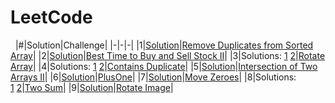 # LeetCode
&nbsp;
|#|Solution|Challenge|
|-|-|-|
|1|[Solution](Array/RemoveDuplicatesFromSortedArray.java)|[Remove Duplicates from Sorted Array](https://leetcode.com/explore/interview/card/top-interview-questions-easy/92/array/727/)|
|2|[Solution](Array/BuySellStock.java)|[Best Time to Buy and Sell Stock II](https://leetcode.com/explore/interview/card/top-interview-questions-easy/92/array/564/)|
|3|Solutions: [1](Array/RotateArray.java#L1)&nbsp;[2](Array/RotateArray.java#L14)|[Rotate Array](https://leetcode.com/explore/interview/card/top-interview-questions-easy/92/array/646/)|
|4|Solutions: [1](Array/ContainsDuplicate.java#L1)&nbsp;[2](Array/ContainsDuplicate.java#L16)|[Contains Duplicate](https://leetcode.com/explore/interview/card/top-interview-questions-easy/92/array/578/)|
|5|[Solution](Array/IntersectionTwoArrays.java)|[Intersection of Two Arrays II](https://leetcode.com/explore/interview/card/top-interview-questions-easy/92/array/674/)|
|6|[Solution](Array/PlusOne.java)|[PlusOne](https://leetcode.com/explore/interview/card/top-interview-questions-easy/92/array/559/)|
|7|[Solution](Array/MoveZeroes.java)|[Move Zeroes](https://leetcode.com/explore/interview/card/top-interview-questions-easy/92/array/567/)|
|8|Solutions: [1](Array/TwoSum.java#L1)&nbsp;[2](Array/TwoSum.java#L14)|[Two Sum](https://leetcode.com/explore/interview/card/top-interview-questions-easy/92/array/546/)|
|9|[Solution](Array/RotateImage.java)|[Rotate Image](https://leetcode.com/explore/featured/card/top-interview-questions-easy/92/array/770/)|